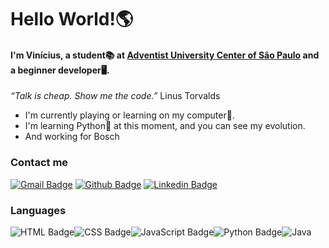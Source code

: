 # Hello World!🌎

#### I'm Vinícius, a student📚 at [Adventist University Center of São Paulo]( https://www.unasp.br) and a beginner developer🖥️.
*“Talk is cheap. Show me the code.”* Linus Torvalds
- I'm currently playing or learning on my computer📕.
- I'm learning Python🐍 at this moment, and you can see my evolution.
- And working for Bosch

### Contact me

[![Gmail Badge](https://img.shields.io/badge/Gmail-D14836?style=for-the-badge&logo=gmail&logoColor=white)](mailto:vinicius.mariano.afonso@gmail.com) [![Github Badge](https://img.shields.io/badge/GitHub-100000?style=for-the-badge&logo=github&logoColor=white)](https://github.com/Vinicius-MAfonso) [![Linkedin Badge](https://img.shields.io/badge/LinkedIn-0077B5?style=for-the-badge&logo=linkedin&logoColor=white)](https://www.linkedin.com/in/vinicius-mariano-643a34208/)  



### Languages

![HTML Badge](https://img.shields.io/badge/HTML5-E34F26?style=for-the-badge&logo=html5&logoColor=white)![CSS Badge](https://img.shields.io/badge/CSS3-1572B6?style=for-the-badge&logo=css3&logoColor=white)![JavaScript Badge](https://img.shields.io/badge/JavaScript-323330?style=for-the-badge&logo=javascript&logoColor=F7DF1E)![Python Badge](https://img.shields.io/badge/Python-FFD43B?style=for-the-badge&logo=python&logoColor=blue)![Java](https://img.shields.io/badge/java-%23ED8B00.svg?style=for-the-badge&logo=java&logoColor=white)
